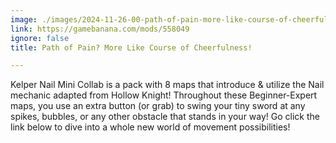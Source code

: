 ```yaml
---
image: ./images/2024-11-26-00-path-of-pain-more-like-course-of-cheerfulness-.jpg
link: https://gamebanana.com/mods/558049
ignore: false
title: Path of Pain? More Like Course of Cheerfulness!

---
```


Kelper Nail Mini Collab is a pack with 8 maps that introduce & utilize the Nail mechanic adapted from Hollow Knight! Throughout these Beginner-Expert maps, you use an extra button (or grab) to swing your tiny sword at any spikes, bubbles, or any other obstacle that stands in your way! Go click the link below to dive into a whole new world of movement possibilities!